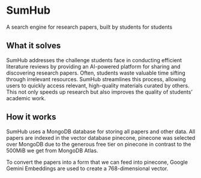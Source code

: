 # SumHub

A search engine for research papers, built by students for students

## What it solves
SumHub addresses the challenge students face in conducting efficient literature reviews by providing an AI-powered platform for sharing and discovering research papers. 
Often, students waste valuable time sifting through irrelevant resources. SumHub streamlines this process, allowing users to quickly access relevant, high-quality materials curated by others. This not only speeds up research but also improves the quality of students’ academic work.

## How it works

SumHub uses a MongoDB database for storing all papers and other data. All papers are indexed in the vector database pinecone, pinecone was selected over MongoDB due to the generous free tier on pinecone in contrast to the 500MiB we get from MongoDB Atlas.

To convert the papers into a form that we can feed into pinecone, Google Gemini Embeddings are used to create a 768-dimensional vector.

